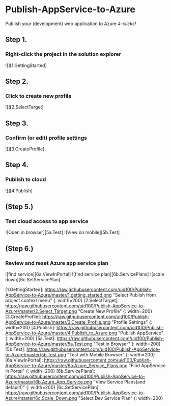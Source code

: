 # Publish-AppService-to-Azure
Publish your (development) web application to Azure  _4-clicks!_

## Step 1.
### Right-click the project in the solution explorer
![][1.GettingStarted]

## Step 2.
### Click to create new profile
![][2.SelectTarget]

## Step 3.
### Confirm (or edit) profile settings
![][3.CreateProfile]

## Step 4.
### Publish to cloud
![][4.Publish]

## (Step 5.)
### Test cloud access to app service
![Open in browser][5a.Test]
![View on mobile][5b.Test]

## (Step 6.)
### Review and reset Azure app service plan
![find service][6a.ViewInPortal]
![find service plan][6b.ServicePlans]
![scale down][6c.SetServicePlan]


[1.GettingStarted]: https://raw.githubusercontent.com/uid100/Publish-AppService-to-Azure/master/1.getting_started.png "Select Publish from project context menu" {: width=200}
[2.SelectTarget]: https://raw.githubusercontent.com/uid100/Publish-AppService-to-Azure/master/2.Select_Target.png "Create New Profile" {: width=200}
[3.CreateProfile]: https://raw.githubusercontent.com/uid100/Publish-AppService-to-Azure/master/3.Create_Profile.png "Profile Settings" {: width=200}
[4.Publish]: https://raw.githubusercontent.com/uid100/Publish-AppService-to-Azure/master/4.Publish_to_Azure.png "Publish AppService" {: width=200}
[5a.Test]: https://raw.githubusercontent.com/uid100/Publish-AppService-to-Azure/master/5a.Test.png "Test in Browser" {: width=200}
[5b.Test]: https://raw.githubusercontent.com/uid100/Publish-AppService-to-Azure/master/5b.Test.png "Test with Mobile Browser" {: width=200}
[6a.ViewInPortal]: https://raw.githubusercontent.com/uid100/Publish-AppService-to-Azure/master/6a.Azure_Service_Plans.png "Find AppService in Portal" {: width=200}
[6b.ServicePlans]: https://raw.githubusercontent.com/uid100/Publish-AppService-to-Azure/master/6b.Azure_App_Service.png "View Service Plans(and default!)" {: width=200}
[6c.SetServicePlan]: https://raw.githubusercontent.com/uid100/Publish-AppService-to-Azure/master/6c.Scale_Down.png "Select Dev Service Plan" {: width=200}

